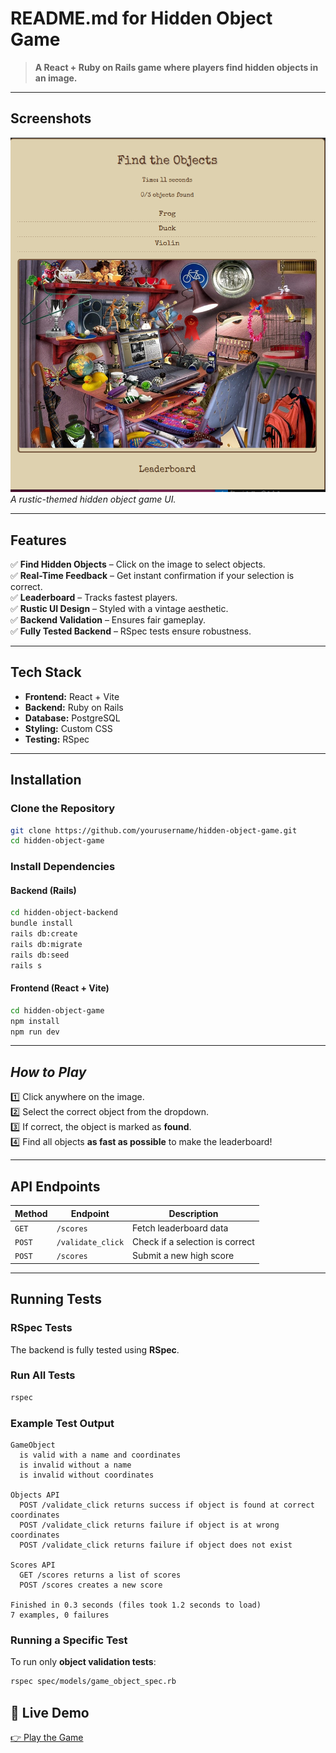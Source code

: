 # **README.md for Hidden Object Game**  
> **A React + Ruby on Rails game where players find hidden objects in an image.**

---

## Screenshots
![Game Screenshot](hidden-object-game/public/game-shot.png)
*A rustic-themed hidden object game UI.*

---

##  Features
✅ **Find Hidden Objects** – Click on the image to select objects.  
✅ **Real-Time Feedback** – Get instant confirmation if your selection is correct.  
✅ **Leaderboard** – Tracks fastest players.  
✅ **Rustic UI Design** – Styled with a vintage aesthetic.  
✅ **Backend Validation** – Ensures fair gameplay.  
✅ **Fully Tested Backend** – RSpec tests ensure robustness.  

---

## Tech Stack
- **Frontend:** React + Vite  
- **Backend:** Ruby on Rails  
- **Database:** PostgreSQL  
- **Styling:** Custom CSS  
- **Testing:** RSpec  

---

## Installation
### Clone the Repository
```sh
git clone https://github.com/yourusername/hidden-object-game.git
cd hidden-object-game
```

###  Install Dependencies
#### **Backend (Rails)**
```sh
cd hidden-object-backend
bundle install
rails db:create
rails db:migrate
rails db:seed
rails s
```

#### **Frontend (React + Vite)**
```sh
cd hidden-object-game
npm install
npm run dev
```

---

## *How to Play*
1️⃣ Click anywhere on the image.  
2️⃣ Select the correct object from the dropdown.  
3️⃣ If correct, the object is marked as **found**.  
4️⃣ Find all objects **as fast as possible** to make the leaderboard!  


---

## API Endpoints
| Method | Endpoint | Description |
|--------|----------|-------------|
| `GET`  | `/scores` | Fetch leaderboard data |
| `POST` | `/validate_click` | Check if a selection is correct |
| `POST` | `/scores` | Submit a new high score |

---

## Running Tests
### RSpec Tests
The backend is fully tested using **RSpec**.  

###  Run All Tests
```sh
rspec
```

### Example Test Output
```
GameObject
  is valid with a name and coordinates
  is invalid without a name
  is invalid without coordinates

Objects API
  POST /validate_click returns success if object is found at correct coordinates
  POST /validate_click returns failure if object is at wrong coordinates
  POST /validate_click returns failure if object does not exist

Scores API
  GET /scores returns a list of scores
  POST /scores creates a new score

Finished in 0.3 seconds (files took 1.2 seconds to load)
7 examples, 0 failures
```

###  Running a Specific Test
To run only **object validation tests**:
```sh
rspec spec/models/game_object_spec.rb
```


## **🔗 Live Demo**
[👉 Play the Game](https://whimsical-twilight-ad6dc1.netlify.app/)  
